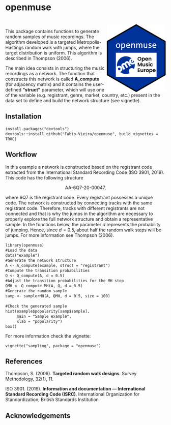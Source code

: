 # **openmuse** 

<br />

<img align="right" width="185" src='man/figures/openmuse_logo.png'>

This package contains functions to generate random samples of music recordings. The algorithm developed is a targeted Metropolis-Hastings random walk with jumps, where the target distribution is uniform. This algorithm is described in Thompson (2006).

The main idea consists in structuring the music recordings as a network. The function that constructs this network is called **A_compute** (for adjacency matrix) and it contains the user-defined **"struct"** parameter, which will use one of the variable (e.g. registrant, genre, market, country, etc.) present in the data set to define and build the network structure (see vignette).

## Installation

```{R instal}
install.packages("devtools")
devtools::install_github("Fabio-Vieira/openmuse", build_vignettes = TRUE)
```

## Workflow

In this example a network is constructed based on the registrant code extracted from the International Standard Recording Code (ISO 3901, 2019). This code has the following structure

<p align="center">AA-6Q7-20-00047,</p>


where 6Q7 is the registrant code. Every registrant possesses a unique code. The network is constructed by connecting tracks with the same registrant code. Therefore, tracks with different registrants are not connected and that is why the jumps in the algorithm are necessary to properly explore the full network structure and obtain a representative sample. In the functions below, the parameter $d$ represents the probability of jumping. Hence, since $d = 0.5$, about half the random walk steps will be jumps. For more information see Thompson (2006).

```{R workflow}
library(openmuse)
#Load the data
data("example")
#Generate the network structure
A <- A_compute(example, struct = "registrant")
#Compute the transition probabilities
Q <- Q_compute(A, d = 0.5)
#Adjust the transition probabilities for the MH step
QMH <- Q_compute_MH(A, Q, d = 0.5)
#Generate the random sample
samp <- samplerMH(A, QMH, d = 0.5, size = 100)

#Check the generated sample
hist(example$popularity[samp$sample],
     main = "Sample example",
     xlab = "popularity")
box()
```

For more information check the vignette:

```{r vignette}
vignette("sampling", package = "openmuse")
```

## References

Thompson, S. (2006). **Targeted random walk designs**. Survey Methodology, 32(1), 11.

ISO 3901. (2019). **Information and documentation — International Standard Recording Code (ISRC)**. International Organization for Standardization; British Standards Institution

## Acknowledgements


